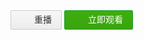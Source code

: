 <style>
	#mohe-demo .mh-btn{
		display: inline-block;
		*display:inline;
		*zoom:1;
		height: 29px;
		padding: 0px 15px;

		font: 14px "Microsoft Yahei";
		text-decoration: none;

		border-radius: 2px;
	}
	#mohe-demo .mh-btn-grey{
		color: #333;
		border: 1px solid #ccc;
		background: #f7f7f7;
		background: -moz-linear-gradient(top,#f7f7f7,#ececec); 
		background: -webkit-gradient(linear,left top,left bottom,color-stop(#f7f7f7), color-stop(#ececec));
		background: -ms-linear-gradient(top,#f7f7f7,#ececec);
		background: linear-gradient(to bottom,#f7f7f7,#ececec); 
		filter:progid:DXImageTransform.Microsoft.gradient(startColorstr='#f7f7f7',endColorstr='#ececec',GradientType=0 );
	}
	#mohe-demo .mh-btn-grey:hover{
		background: -moz-linear-gradient(top,#ececec,#f7f7f7);
		background: -webkit-gradient(linear,left top,left bottom,color-stop(#ececec), color-stop(#f7f7f7));
		background: -ms-linear-gradient(top,#ececec,#f7f7f7);
		background: linear-gradient(to bottom,#ececec,#f7f7f7);
		filter: progid:DXImageTransform.Microsoft.gradient(startColorstr='#ececec',endColorstr='#f7f7f7',GradientType=0 );
	}
	#mohe-demo .mh-btn-grey:active{
		background: -moz-linear-gradient(top,#f3f3f3,#ffffff);
		background: -webkit-gradient(linear,left top,left bottom,color-stop(#f3f3f3), color-stop(#ffffff));
		background: -ms-linear-gradient(top,#f3f3f3,#ffffff);
		background: linear-gradient(to bottom,#f3f3f3,#ffffff);
		filter: progid:DXImageTransform.Microsoft.gradient(startColorstr='#f3f3f3',endColorstr='#ffffff',GradientType=0 );
	}
	#mohe-demo .mh-btn-green{
		color: #fff;
		border: 1px solid #11a124;
		background: #3eae0e;
		background: -moz-linear-gradient(top,#3eae0e,#3aa40d); 
		background: -webkit-gradient(linear,left top,left bottom,color-stop(#3eae0e), color-stop(#3aa40d));
		background: -ms-linear-gradient(top,#3eae0e,#3aa40d);
		background: linear-gradient(to bottom,#3eae0e,#3aa40d); 
		filter:progid:DXImageTransform.Microsoft.gradient(startColorstr='#3eae0e',endColorstr='#3aa40d',GradientType=0 );
	}
	#mohe-demo .mh-btn-green:hover{
		background: -moz-linear-gradient(top,#4fc51c,#49b919);
		background: -webkit-gradient(linear,left top,left bottom,color-stop(#4fc51c), color-stop(#49b919));
		background: -ms-linear-gradient(top,#4fc51c,#49b919);
		background: linear-gradient(to bottom,#4fc51c,#49b919);
		filter: progid:DXImageTransform.Microsoft.gradient(startColorstr='#4fc51c',endColorstr='#49b919',GradientType=0 );
	}
	#mohe-demo .mh-btn-green:active{
		background: -moz-linear-gradient(top,#49b919,#4fc51c);
		background: -webkit-gradient(linear,left top,left bottom,color-stop(#49b919), color-stop(#4fc51c));
		background: -ms-linear-gradient(top,#49b919,#4fc51c);
		background: linear-gradient(to bottom,#49b919,#4fc51c);
		filter: progid:DXImageTransform.Microsoft.gradient(startColorstr='#49b919',endColorstr='#4fc51c',GradientType=0 );
	}
	#mohe-demo .mh-btn .mh-ico-play-default{
		display: inline-block;
		width: 17px;
		height: 100%;
		margin-right: 5px;
		background: url(http://p8.qhimg.com/t019f72bc6ec24b1aab.gif) no-repeat center;
		vertical-align: middle;
	}
	#mohe-demo .mh-btn .mh-ico-play-success{
		display: inline-block;
		width: 17px;
		height: 100%;
		margin-right: 5px;
		background: url(http://p7.qhimg.com/t01c247f63c1ca7dc50.png) no-repeat center;
		vertical-align: middle;
	}
	#mohe-demo .mh-btn span{
		display: inline-block;
		*display: inline;
		*zoom:1;
		line-height: 29px;
		_padding-top:2px;
		_line-height:27px;
		vertical-align: middle;
	}
</style>
<div id="mohe-demo" class="g-mohe">
	<a href="#" target="_blank" class="mh-btn mh-btn-grey"><i class="mh-ico-play-default"></i><span>重播</span></a>
	<a href="#" target="_blank" class="mh-btn mh-btn-green"><i class="mh-ico-play-success"></i><span>立即观看</span></a>
</div>